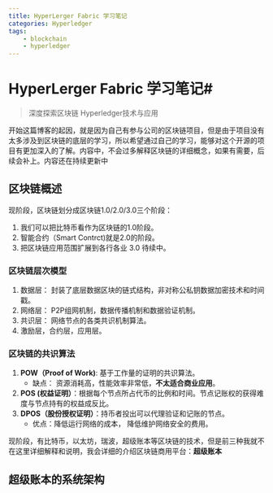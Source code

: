 ```yaml
---
title: HyperLerger Fabric 学习笔记
categories: Hyperledger
tags:
    - blockchain
	- hyperledger
---
```

# HyperLerger Fabric 学习笔记#
> 深度探索区块链 Hyperledger技术与应用

开始这篇博客的起因，就是因为自己有参与公司的区块链项目，但是由于项目没有太多涉及到区块链的底层的学习，所以希望通过自己的学习，能够对这个开源的项目有更加深入的了解。内容中，不会过多解释区块链的详细概念，如果有需要，后续会补上。内容还在持续更新中

## 区块链概述 ##
现阶段，区块链划分成区块链1.0/2.0/3.0三个阶段：

1. 我们可以把比特币看作为区块链的1.0阶段。
2. 智能合约（Smart Contrct)就是2.0的阶段。
3. 把区块链应用范围扩展到各行各业 3.0 待续中。

### 区块链层次模型 ###

1. 数据层： 封装了底层数据区块的链式结构，非对称公私钥数据加密技术和时间戳。
2. 网络层： P2P组网机制，数据传播机制和数据验证机制。
3. 共识层： 网络节点的各类共识机制算法。
4. 激励层，合约层，应用层。

### 区块链的共识算法 ###
1. **POW（Proof of Work)**: 基于工作量的证明的共识算法。
	- 缺点： 资源消耗高，性能效率非常低，**不太适合商业应用**。
2. **POS (权益证明）**：根据每个节点所占代币的比例和时间。节点记账权的获得难度与节点持有的权益成反比。
3. **DPOS（股份授权证明）**：持币者投出可以代理验证和记账的节点。
	- 优点：降低运行网络的成本， 降低维护网络安全的费用。


现阶段，有比特币，以太坊，瑞波，超级账本等区块链的技术，但是前三种我就不在这里详细解释和说明，我会详细的介绍区块链商用平台：**超级账本**

## 超级账本的系统架构 ##


